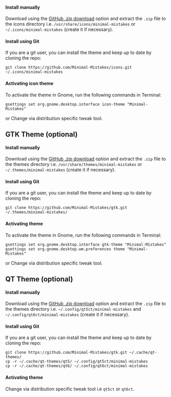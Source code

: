 #### Install manually

Download using the [GitHub .zip download](https://github.com/minimal-mistakes/icons/archive/main.zip) option and extract the `.zip` file to the icons directory i.e. `/usr/share/icons/minimal-mistakes` or `~/.icons/minimal-mistakes` (create it if necessary).

#### Install using Git

If you are a git user, you can install the theme and keep up to date by cloning the repo:

```
git clone https://github.com/Minimal-Mistakes/icons.git ~/.icons/minimal-mistakes
```

#### Activating icon theme

To activate the theme in Gnome, run the following commands in Terminal:

```
gsettings set org.gnome.desktop.interface icon-theme "Minimal-Mistakes"
```

or Change via distribution specific tweak tool.

## GTK Theme (optional)

#### Install manually

Download using the [GitHub .zip download](https://github.com/minimal-mistakes/gtk/archive/main.zip) option and extract the `.zip` file to the themes directory i.e. `/usr/share/themes/minimal-mistakes` or `~/.themes/minimal-mistakes` (create it if necessary).

#### Install using Git

If you are a git user, you can install the theme and keep up to date by cloning the repo:

```
git clone https://github.com/Minimal-Mistakes/gtk.git ~/.themes/minimal-mistakes/
```

#### Activating theme

To activate the theme in Gnome, run the following commands in Terminal:

```
gsettings set org.gnome.desktop.interface gtk-theme "Minimal-Mistakes"
gsettings set org.gnome.desktop.wm.preferences theme "Minimal-Mistakes"
```

or Change via distribution specific tweak tool.

## QT Theme (optional)

#### Install manually

Download using the [GitHub .zip download](https://github.com/minimal-mistakes/qt/archive/main.zip) option and extract the `.zip` file to the themes directory i.e. `~/.config/qt5ct/minimal-mistakes` and `~/.config/qt6ct/minimal-mistakes` (create it if necessary).

#### Install using Git

If you are a git user, you can install the theme and keep up to date by cloning the repo:

```
git clone https://github.com/Minimal-Mistakes/gtk.git ~/.cache/qt-themes/
cp -r ~/.cache/qt-themes/qt5/ ~/.config/qt5ct/minimal-mistakes
cp -r ~/.cache/qt-themes/qt6/ ~/.config/qt6ct/minimal-mistakes
```

#### Activating theme

Change via distribution specific tweak tool i.e `qt5ct` or `qt6ct`.
